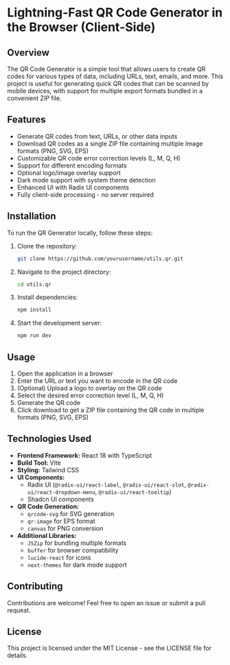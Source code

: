 # Lightning-Fast QR Code Generator in the Browser (Client-Side)

## Overview

The QR Code Generator is a simple tool that allows users to create QR codes for various types of data, including URLs, text, emails, and more. This project is useful for generating quick QR codes that can be scanned by mobile devices, with support for multiple export formats bundled in a convenient ZIP file.

## Features

- Generate QR codes from text, URLs, or other data inputs
- Download QR codes as a single ZIP file containing multiple Image formats (PNG, SVG, EPS)
- Customizable QR code error correction levels (L, M, Q, H)
- Support for different encoding formats
- Optional logo/image overlay support
- Dark mode support with system theme detection
- Enhanced UI with Radix UI components
- Fully client-side processing - no server required

## Installation

To run the QR Generator locally, follow these steps:

1. Clone the repository:
   ```sh
   git clone https://github.com/yourusername/utils.qr.git
   ```

2. Navigate to the project directory:
   ```sh
   cd utils.qr
   ```

3. Install dependencies:
   ```sh
   npm install
   ```

4. Start the development server:
   ```sh
   npm run dev
   ```

## Usage

1. Open the application in a browser
2. Enter the URL or text you want to encode in the QR code
3. (Optional) Upload a logo to overlay on the QR code
4. Select the desired error correction level (L, M, Q, H)
5. Generate the QR code
6. Click download to get a ZIP file containing the QR code in multiple formats (PNG, SVG, EPS)

## Technologies Used

- **Frontend Framework:** React 18 with TypeScript
- **Build Tool:** Vite
- **Styling:** Tailwind CSS
- **UI Components:** 
  - Radix UI (`@radix-ui/react-label`, `@radix-ui/react-slot`, `@radix-ui/react-dropdown-menu`, `@radix-ui/react-tooltip`)
  - Shadcn UI components
- **QR Code Generation:** 
  - `qrcode-svg` for SVG generation
  - `qr-image` for EPS format
  - `canvas` for PNG conversion
- **Additional Libraries:**
  - `JSZip` for bundling multiple formats
  - `buffer` for browser compatibility
  - `lucide-react` for icons
  - `next-themes` for dark mode support

## Contributing

Contributions are welcome! Feel free to open an issue or submit a pull request.

## License

This project is licensed under the MIT License - see the LICENSE file for details.
